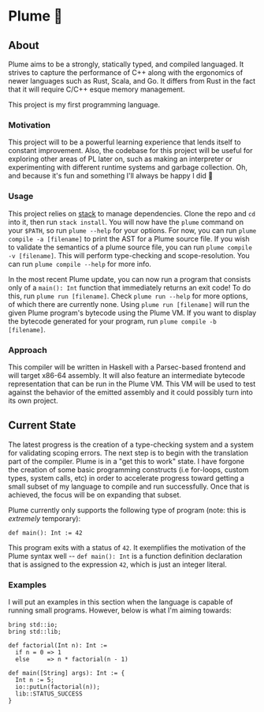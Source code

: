 # Plume 🦚

## About
Plume aims to be a strongly, statically typed, and compiled languaged. It strives to capture the performance of C++ along with the ergonomics of newer languages such as Rust, Scala, and Go. It differs from Rust in the fact that it will require C/C++ esque memory management. 

This project is my first programming language.

### Motivation 
This project will to be a powerful learning experience that lends itself to constant improvement. Also, the codebase for this project will be useful for exploring other areas of PL later on, such as making an interpreter or experimenting with different runtime systems and garbage collection. Oh, and because it's fun and something I'll always be happy I did 🙂

### Usage
This project relies on [stack](https://docs.haskellstack.org/en/stable/install_and_upgrade/) to manage dependencies. Clone the repo and `cd` into it, then run `stack install`. You will now have the `plume` command on your `$PATH`, so run `plume --help` for your options. For now, you can run `plume compile -a [filename]` to print the AST for a Plume source file. If you wish to validate the semantics of a plume source file, you can run `plume compile -v [filename]`. This will perform type-checking and scope-resolution. You can run `plume compile --help` for more info. 

In the most recent Plume update, you can now run a program that consists only of a `main(): Int` function that immediately returns an exit code! To do this, run `plume run [filename]`. Check `plume run --help` for more options, of which there are currently none. Using `plume run [filename]` will run the given Plume program's bytecode using the Plume VM. If you want to display the bytecode generated for your program, run `plume compile -b [filename]`. 

### Approach
This compiler will be written in Haskell with a Parsec-based frontend and will target x86-64 assembly. It will also feature an intermediate bytecode representation that can be run in the Plume VM. This VM will be used to test against the behavior of the emitted assembly and it could possibly turn into its own project.

## Current State
The latest progress is the creation of a type-checking system and a system for validating scoping errors. The next step is to begin with the translation part of the compiler. Plume is in a "get this to work" state. I have forgone the creation of some basic programming constructs (i.e for-loops, custom types, system calls, etc) in order to accelerate progress toward getting a small subset of my language to compile and run successfully. Once that is achieved, the focus will be on expanding that subset. 

Plume currently only supports the following type of program (note: this is *extremely* temporary):

```
def main(): Int := 42
```

This program exits with a status of `42`. It exemplifies the motivation of the Plume syntax well -- `def main(): Int` is a function definition declaration that is assigned to the expression `42`, which is just an integer literal. 

### Examples
I will put an examples in this section when the language is capable of running small programs. However, below is what I'm aiming towards:

```
bring std::io;
bring std::lib;

def factorial(Int n): Int := 
  if n = 0 => 1
  else     => n * factorial(n - 1)

def main([String] args): Int := {
  Int n := 5;
  io::putLn(factorial(n));
  lib::STATUS_SUCCESS
}
```
